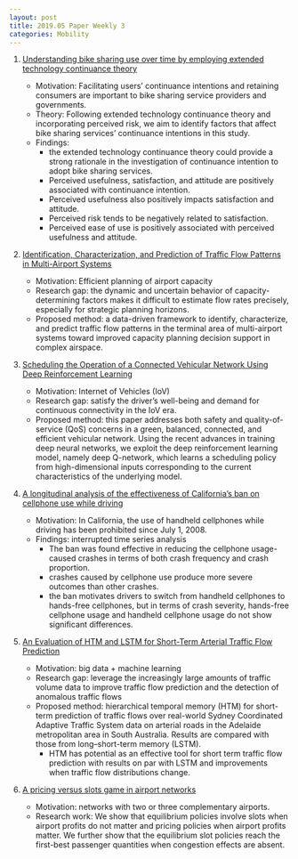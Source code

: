 ```yaml
---
layout: post
title: 2019.05 Paper Weekly 3
categories: Mobility
---
```


1. [Understanding bike sharing use over time by employing extended technology continuance theory](https://www.sciencedirect.com/science/article/pii/S0965856418316768#!)

    - Motivation: Facilitating users’ continuance intentions and retaining consumers are important to bike sharing service providers and governments. 
    - Theory: Following extended technology continuance theory and incorporating perceived risk, we aim to identify factors that affect bike sharing services’ continuance intentions in this study. 
    - Findings: 
        - the extended technology continuance theory could provide a strong rationale in the investigation of continuance intention to adopt bike sharing services.
        - Perceived usefulness, satisfaction, and attitude are positively associated with continuance intention. 
        - Perceived usefulness also positively impacts satisfaction and attitude. 
        - Perceived risk tends to be negatively related to satisfaction. 
        - Perceived ease of use is positively associated with perceived usefulness and attitude.

2. [Identification, Characterization, and Prediction of Traffic Flow Patterns in Multi-Airport Systems](https://ieeexplore.ieee.org/document/8373742)

    - Motivation: Efficient planning of airport capacity
    - Research gap: the dynamic and uncertain behavior of capacity-determining factors makes it difficult to estimate flow rates precisely, especially for strategic planning horizons.
    - Proposed method:  a data-driven framework to identify, characterize, and predict traffic flow patterns in the terminal area of multi-airport systems toward improved capacity planning decision support in complex airspace. 

3. [Scheduling the Operation of a Connected Vehicular Network Using Deep Reinforcement Learning](https://ieeexplore.ieee.org/document/8365853)

    - Motivation: Internet of Vehicles (IoV)
    - Research gap: satisfy the driver’s well-being and demand for continuous connectivity in the IoV era.
    - Proposed method: this paper addresses both safety and quality-of-service (QoS) concerns in a green, balanced, connected, and efficient vehicular network. Using the recent advances in training deep neural networks, we exploit the deep reinforcement learning model, namely deep Q-network, which learns a scheduling policy from high-dimensional inputs corresponding to the current characteristics of the underlying model.

4. [A longitudinal analysis of the effectiveness of California’s ban on cellphone use while driving](https://www.sciencedirect.com/science/article/pii/S0965856418313272)

    - Motivation: In California, the use of handheld cellphones while driving has been prohibited since July 1, 2008.
    - Findings: interrupted time series analysis
        - The ban was found effective in reducing the cellphone usage-caused crashes in terms of both crash frequency and crash proportion. 
        - crashes caused by cellphone use produce more severe outcomes than other crashes.
        - the ban motivates drivers to switch from handheld cellphones to hands-free cellphones, but in terms of crash severity, hands-free cellphone usage and handheld cellphone usage do not show significant differences. 

5. [An Evaluation of HTM and LSTM for Short-Term Arterial Traffic Flow Prediction](https://ieeexplore.ieee.org/document/8424074)

    - Motivation: big data + machine learning
    - Research gap: leverage the increasingly large amounts of traffic volume data to improve traffic flow prediction and the detection of anomalous traffic flows
    - Proposed method: hierarchical temporal memory (HTM) for short-term prediction of traffic flows over real-world Sydney Coordinated Adaptive Traffic System data on arterial roads in the Adelaide metropolitan area in South Australia. Results are compared with those from long–short-term memory (LSTM).
        - HTM has potential as an effective tool for short term traffic flow prediction with results on par with LSTM and improvements when traffic flow distributions change.

6. [A pricing versus slots game in airport networks](https://www.sciencedirect.com/science/article/pii/S0191261517309128)

    - Motivation: networks with two or three complementary airports.
    - Research work: We show that equilibrium policies involve slots when airport profits do not matter and pricing policies when airport profits matter. We further show that the equilibrium slot policies reach the first-best passenger quantities when congestion effects are absent.   